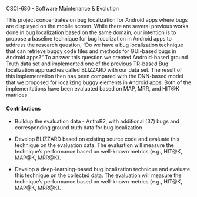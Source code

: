 CSCI-680 - Software Maintenance & Evolution

This project concentrates on bug localization for Android apps where bugs are displayed on the mobile screen. While there are several previous works done in bug localization based on the same domain, our intention is to propose a baseline technique for bug localization in Android apps to address the research question, “Do we have a bug localization technique that can retrieve buggy code files and methods for GUI-based bugs in Android apps?” To answer this question we created Android-based ground Truth data set and implemented one of the previous TR-based Bug localization approaches called BLIZZARD with our data set. The result of this implementation then has been compared with the DNN-based model that we proposed for localizing buggy elements in Android apps. Both of the implementations have
been evaluated based on MAP, MRR, and HIT@K matrices

#### Contributions

* Buildup the evaluation data - AntroR2,
with additional (37) bugs and corresponding ground truth
data for bug localization

* Develop BLIZZARD based on existing source code
 and evaluate this technique on the evaluation data.
The evaluation will measure the technique’s performance
based on well-known metrics (e.g., HIT@K, MAP@K,
MRR@K).

* Develop a deep-learning-based bug localization technique
and evaluate this technique on the collected data.
The evaluation will measure the technique’s performance
based on well-known metrics (e.g., HIT@K, MAP@K,
MRR@K).
